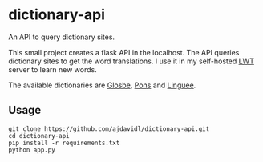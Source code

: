 # dictionary-api

An API to query dictionary sites.

This small project creates a flask API in the localhost. The API queries dictionary sites to get the word translations. I use it in my self-hosted [LWT](https://github.com/HugoFara/lwt) server to learn new words.

The available dictionaries are [Glosbe](https://glosbe.com/), [Pons](https://en.pons.com/translate) and [Linguee](https://www.linguee.com/).

## Usage

```shell
git clone https://github.com/ajdavidl/dictionary-api.git
cd dictionary-api
pip install -r requirements.txt
python app.py
```
